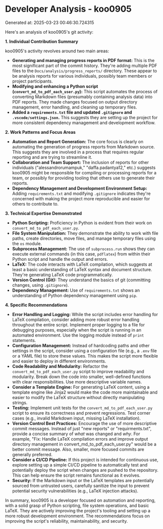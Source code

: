 # Developer Analysis - koo0905
Generated at: 2025-03-23 00:46:30.724315

Here's an analysis of koo0905's git activity:

**1. Individual Contribution Summary**

koo0905's activity revolves around two main areas:

*   **Generating and managing progress reports in PDF format:** This is the most significant part of the commit history. They're adding multiple PDF files to the `Docs/analysis/progress_reports/` directory.  These appear to be analysis reports for various individuals, possibly team members or project participants.
*   **Modifying and enhancing a Python script (`convert_md_to_pdf_each_user.py`):** This script automates the process of converting Markdown files (presumably containing analysis data) into PDF reports. They made changes focused on output directory management, error handling, and cleaning up temporary files.
*   **Added a `requirements.txt` file and updated `.gitignore` and `.vscode/settings.json`.** This suggests they are setting up the project for more consistent dependency management and development workflow.

**2. Work Patterns and Focus Areas**

*   **Automation and Report Generation:**  The core focus is clearly on automating the generation of progress reports from Markdown source.  This suggests they are involved in a process that requires regular reporting and are trying to streamline it.
*   **Collaboration and Team Support:** The inclusion of reports for other individuals ("alessandrorumampuk," "daffa.padantya12," etc.) suggests koo0905 might be responsible for compiling or processing reports for a team, or possibly for providing tooling that others use to generate their reports.
*   **Dependency Management and Development Environment Setup:** Adding `requirements.txt` and modifying `.gitignore` indicates they're concerned with making the project more reproducible and easier for others to contribute to.

**3. Technical Expertise Demonstrated**

*   **Python Scripting:**  Proficiency in Python is evident from their work on `convert_md_to_pdf_each_user.py`.
*   **File System Manipulation:** They demonstrate the ability to work with file paths, create directories, move files, and manage temporary files using the `os` module.
*   **Subprocess Management:**  The use of `subprocess.run` shows they can execute external commands (in this case, `pdflatex`) from within their Python script and handle the output and errors.
*   **LaTeX:** The code interacts with LaTeX compilation, which suggests at least a basic understanding of LaTeX syntax and document structure.  They're generating LaTeX code programmatically.
*   **Version Control (Git):**  They understand the basics of git (committing changes, using `.gitignore`).
*   **Dependency Management:** Use of `requirements.txt` shows an understanding of Python dependency management using `pip`.

**4. Specific Recommendations**

*   **Error Handling and Logging:** While the script includes error handling for LaTeX compilation, consider adding more robust error handling throughout the entire script.  Implement proper logging to a file for debugging purposes, especially when the script is running in an automated environment. Use the logging module instead of `print` statements.
*   **Configuration Management:**  Instead of hardcoding paths and other settings in the script, consider using a configuration file (e.g., a `.env` file or a YAML file) to store these values.  This makes the script more flexible and easier to deploy in different environments.
*   **Code Readability and Modularity:**  Refactor the `convert_md_to_pdf_each_user.py` script to improve readability and modularity.  Break down the code into smaller, well-defined functions with clear responsibilities. Use more descriptive variable names.
*   **Consider a Template Engine:**  For generating LaTeX content, using a template engine like Jinja2 would make the code more maintainable and easier to modify the LaTeX structure without directly manipulating strings.
*   **Testing:** Implement unit tests for the `convert_md_to_pdf_each_user.py` script to ensure its correctness and prevent regressions. Test corner cases (e.g., invalid Markdown input, missing LaTeX installation).
*   **Version Control Best Practices:** Encourage the use of more descriptive commit messages. Instead of just "new reports" or "requirments.txt", provide a concise summary of *what* was changed and *why*.  For example, "Fix: Handle LaTeX compilation errors and improve output directory management in convert_md_to_pdf_each_user.py" would be a better commit message.  Also, smaller, more focused commits are generally preferred.
*   **Consider a CI/CD Pipeline:** If this project is intended for continuous use, explore setting up a simple CI/CD pipeline to automatically test and potentially deploy the script when changes are pushed to the repository.  This can help ensure the script remains functional as it evolves.
*   **Security:**  If the Markdown input or the LaTeX templates are potentially sourced from untrusted users, carefully sanitize the input to prevent potential security vulnerabilities (e.g., LaTeX injection attacks).

In summary, koo0905 is a developer focused on automation and reporting, with a solid grasp of Python scripting, file system operations, and basic LaTeX.  They are actively improving the project's tooling and setting up a more robust development environment. The recommendations focus on improving the script's reliability, maintainability, and security.
